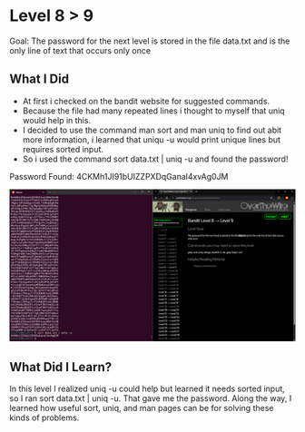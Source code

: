 # Level 8 > 9

Goal:
The password for the next level is stored in the file data.txt and is the only line of text that occurs only once

## What I Did

- At first i checked on the bandit website for suggested commands.
- Because the file had many repeated lines i thought to myself that uniq would help in this.
- I decided to use the command man sort and man uniq to find out abit more information, i learned that uniqu -u would print unique lines but requires sorted input.
- So i used the command sort data.txt | uniq -u and found the password!

Password Found: 4CKMh1JI91bUIZZPXDqGanal4xvAg0JM

![Image](images/Level8to9.png)

## What Did I Learn?

In this level I realized uniq -u could help but learned it needs sorted input, so I ran sort data.txt | uniq -u. That gave me the password. Along the way, I learned how useful sort, uniq, and man pages can be for solving these kinds of problems.
